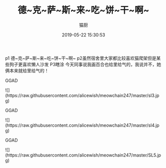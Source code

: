 ﻿---
layout: post
title: 德~克~萨~斯~来~吃~饼~干~啊~
date: 2019-05-22 15:30:53
updated: 2019-05-22 15:30:53
comments: true
categories: [Photo]
tags: [明日方舟, 拉德，拉普兰德，德克萨斯]
author: "猫厨"
description: ""
toc: true
---
p1 德~克~萨~斯~来~吃~饼~干~啊~
p2虽然宿舍里大家都比较喜欢猫爬架但是某些狗子更喜欢懒人沙发
P3瞎涂
今天同事说我画百合也给里给气的，我说并不，她俩本来就给里给气的！
<p>GGAD</p> 
![](https://raw.githubusercontent.com/alicewish/meowchain247/master/sl3.jpg)
<p>GGAD</p> 
![](https://raw.githubusercontent.com/alicewish/meowchain247/master/sl4.jpg)
<p>GGAD</p> 
![](https://raw.githubusercontent.com/alicewish/meowchain247/master/SL5.jpg)

